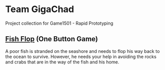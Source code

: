 # Team GigaChad
Project collection for Game1501 - Rapid Prototyping

## [Fish Flop](https://gaddamit.itch.io/fish-flop) (One Button Game)
A poor fish is stranded on the seashore and needs to flop his way back to the ocean to survive. However, he needs your help in avoiding the rocks and crabs that are in the way of the fish and his home.


